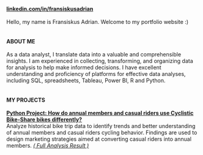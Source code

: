 **[linkedin.com/in/fransiskusadrian](https://id.linkedin.com/in/fransiskusadrian)**
<br>
<br> Hello, my name is Fransiskus Adrian. Welcome to my portfolio website :)
<br>
<br>
<br>**ABOUT ME**
<br>
<br>As a data analyst, I translate data into a valuable and comprehensible insights. I am experienced in collecting, transforming, and organizing data for analysis to help make informed decisions. I have excellent understanding and proficiency of platforms for effective data analyses, including SQL, spreadsheets, Tableau, Power BI, R and Python.
<br>
<br>
<br>**MY PROJECTS**
<br>
<br>
**[Python Project: How do annual members and casual riders use Cyclistic Bike-Share bikes differently?](https://github.com/fransiskusadrian/fransiskusadrian.github.io/blob/main/PythonProject.md#python-project-how-do-annual-members-and-casual-riders-use-cyclistic-bike-share-bikes-differently)**
<br>Analyze historical bike trip data to identify trends and better understanding of annual members and casual riders cycling behavior. Findings are used to design marketing strategies aimed at converting casual riders into annual members. [_( Full Analysis Result )_](https://github.com/fransiskusadrian/fransiskusadrian.github.io/blob/main/PythonProject.md#python-project-how-do-annual-members-and-casual-riders-use-cyclistic-bike-share-bikes-differently)

